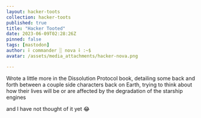 ```yaml
---
layout: hacker-toots
collection: hacker-toots
published: true
title: "Hacker Tooted"
date: 2023-06-09T02:28:26Z
pinned: false
tags: [mastodon]
author: ⸸ commander ░ nova ⸸ :~$
avatar: /assets/media_attachments/hacker-nova.png

---
```


<p>Wrote a little more in the Dissolution Protocol book, detailing some back and forth between a couple side characters back on Earth, trying to think about how their lives will be or are affected by the degradation of the starship engines</p><p>and I have not thought of it yet 😂​</p>


